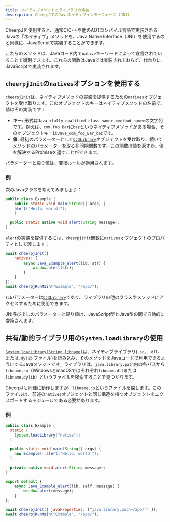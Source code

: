 ```yaml
---
title: ネイティブメソッドとライブラリの実装
description: CheerpJでのJavaネイティブインターフェース (JNI)
---
```


CheerpJを使用すると、通常C/C++や他のAOTコンパイル言語で実装されるJavaの「ネイティブ」メソッドを、Java Native Interface（JNI）を使用するのと同様に、JavaScriptで実装することができます。

これらのメソッドは、Javaコード内で`native`キーワードによって宣言されていることで識別できます。これらの関数はJavaでは実装されておらず、代わりにJavaScriptで実装されます。

## `cheerpjInit`の`natives`オプションを使用する

`cheerpjInit`は、ネイティブメソッドの実装を提供するための`natives`オブジェクトを受け取ります。このオブジェクトのキーはネイティブメソッドの名前で、値はその実装です：

- **キー:** 形式は`Java_<fully-qualified-class-name>_<method-name>`の文字列です。例えば、`com.foo.Bar`に`baz`というネイティブメソッドがある場合、そのオブジェクトキーは`Java_com_foo_Bar_baz`です。
- **値:** 最初のパラメーターとして[`CJ3Library`]オブジェクトを受け取り、続いてメソッドのパラメーターを取る非同期関数です。この関数は値を返すか、値を解決するPromiseを返すことができます。

パラメーターと戻り値は、[変換ルール]が適用されます。

### 例

次のJavaクラスを考えてみましょう：

```java title="Example.java"
public class Example {
	public static void main(String[] args) {
    alert("Hello, world!");
	}

  public static native void alert(String message);
}
```

`alert`の実装を提供するには、`cheerpjInit`関数に`natives`オブジェクトのプロパティとして渡します：

```js
await cheerpjInit({
	natives: {
		async Java_Example_alert(lib, str) {
			window.alert(str);
		}
	}
});
await cheerpjRunMain("Example", "/app/");
```

`lib`パラメーターは[`CJ3Library`]であり、ライブラリの他のクラスやメソッドにアクセスするために使用できます。

JNI呼び出しのパラメーターと戻り値は、JavaScript型とJava型の間で自動的に変換されます。

## 共有/動的ライブラリ用の`System.loadLibrary`の使用

[`System.loadLibrary(String libname)`]は、ネイティブライブラリ(`.so`、`.dll`、または`.dylib` ファイル)を読み込み、そのメソッドをJavaコードで利用できるようにするJavaメソッドです。ライブラリは、`java.library.path`内の各パスから`libname.so`（WindowsとmacOSではそれぞれ`libname.dll`または`libname.dylib`）というファイルを検索することで見つかります。

CheerpJも同様に動作しますが、`libname.js`というファイルを探します。このファイルは、前述の`natives`オブジェクトと同じ構造を持つオブジェクトをエクスポートするモジュールである必要があります。

### 例

```java title={Example.java}
public class Example {
  static {
    System.loadLibrary("native");
  }

  public static void main(String[] args) {
    new Example().alert("Hello, world!");
  }

  private native void alert(String message);
}
```

```js title={native.js}
export default {
	async Java_Example_alert(lib, self, message) {
		window.alert(message);
	}
};
```

```js
await cheerpjInit({ javaProperties: ["java.library.path=/app/"] });
await cheerpjRunMain("Example", "/app/");
```

[`CJ3Library`]: /docs/ja/reference/CJ3Library
[変換ルール]: /docs/ja/reference/cheerpjRunLibrary#conversion-rules
[`System.loadLibrary(String libname)`]: https://docs.oracle.com/javase/8/docs/api/java/lang/System.html#loadLibrary-java.lang.String-
